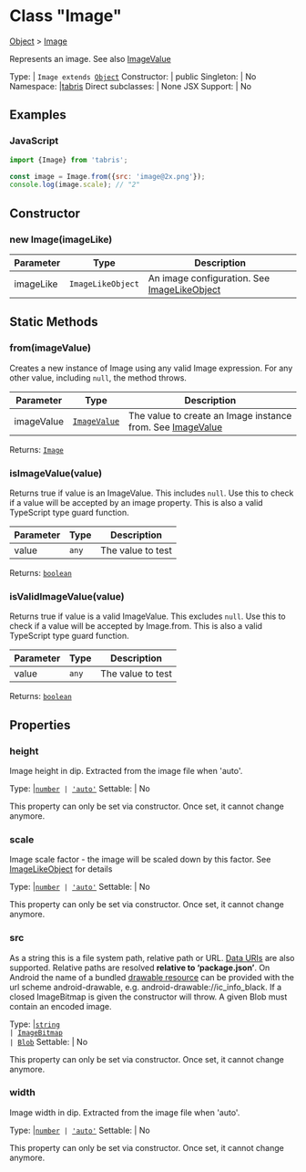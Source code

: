 ---
---
# Class "Image"

<a href="https://developer.mozilla.org/en-US/docs/Web/JavaScript/Reference/Global_Objects/Object" title="View &quot;Object&quot; on MDN">Object</a> > <a href="#" >Image</a>

Represents an image. See also [ImageValue](../types.html#imagevalue)


Type: | <code style="white-space: nowrap">Image extends <a href="https://developer.mozilla.org/en-US/docs/Web/JavaScript/Reference/Global_Objects/Object" title="View &quot;Object&quot; on MDN">Object</a></code>
Constructor: | public
Singleton: | No
Namespace: |<a href="../modules.html#startup" >tabris</a>
Direct subclasses: | None
JSX Support: | No


## Examples
### JavaScript


```js
import {Image} from 'tabris';

const image = Image.from({src: 'image@2x.png'});
console.log(image.scale); // "2"
```


## Constructor

### new Image(imageLike)

Parameter|Type|Description
-|-|-
imageLike | <code style="white-space: nowrap">ImageLikeObject</code> | An image configuration. See [ImageLikeObject](../types.html#imagelikeobject)

## Static Methods

### from(imageValue)



Creates a new instance of Image using any valid Image expression. For any other value, including `null`, the method throws.


Parameter|Type|Description
-|-|-
imageValue | <code style="white-space: nowrap"><a href="../types.html#imagevalue" title="ImageValue Type Reference">ImageValue</a></code> | The value to create an Image instance from. See [ImageValue](../types.html#imagevalue)


Returns: <code style="white-space: nowrap"><a href="#" >Image</a></code>

### isImageValue(value)



Returns true if value is an ImageValue. This includes `null`. Use this to check if a value will be accepted by an image property. This is also a valid TypeScript type guard function.


Parameter|Type|Description
-|-|-
value | <code style="white-space: nowrap"><a title="Literally any JavaScript value">any</a></code> | The value to test


Returns: <code style="white-space: nowrap"><a href="https://developer.mozilla.org/en-US/docs/Web/JavaScript/Data_structures#Boolean_type" title="View &quot;boolean&quot; on MDN">boolean</a></code>

### isValidImageValue(value)



Returns true if value is a valid ImageValue. This excludes `null`. Use this to check if a value will be accepted by Image.from. This is also a valid TypeScript type guard function.


Parameter|Type|Description
-|-|-
value | <code style="white-space: nowrap"><a title="Literally any JavaScript value">any</a></code> | The value to test


Returns: <code style="white-space: nowrap"><a href="https://developer.mozilla.org/en-US/docs/Web/JavaScript/Data_structures#Boolean_type" title="View &quot;boolean&quot; on MDN">boolean</a></code>


## Properties

### height


Image height in dip. Extracted from the image file when 'auto'.

Type: |<code style="white-space: nowrap"><a href="https://developer.mozilla.org/en-US/docs/Web/JavaScript/Data_structures#Number_type" title="View &quot;number&quot; on MDN">number</a> &#124; <a href="https://developer.mozilla.org/en-US/docs/Web/JavaScript/Data_structures#String_type" title="View &quot;string&quot; on MDN">'auto'</a></code>
Settable: | No



This property can only be set via constructor. Once set, it cannot change anymore.



### scale


Image scale factor - the image will be scaled down by this factor. See [ImageLikeObject](../types.md#imagelikeobject) for details

Type: |<code style="white-space: nowrap"><a href="https://developer.mozilla.org/en-US/docs/Web/JavaScript/Data_structures#Number_type" title="View &quot;number&quot; on MDN">number</a> &#124; <a href="https://developer.mozilla.org/en-US/docs/Web/JavaScript/Data_structures#String_type" title="View &quot;string&quot; on MDN">'auto'</a></code>
Settable: | No



This property can only be set via constructor. Once set, it cannot change anymore.



### src


As a string this is a file system path, relative path or URL. [Data URIs](https://en.wikipedia.org/wiki/Data_URI_scheme) are also supported. Relative paths are resolved **relative to ‘package.json’**. On Android the name of a bundled [drawable resource](https://developer.android.com/guide/topics/resources/drawable-resource) can be provided with the url scheme android-drawable, e.g. android-drawable://ic_info_black.
If a closed ImageBitmap is given the constructor will throw.
A given Blob must contain an encoded image.

Type: |<code style="white-space: nowrap"><a href="https://developer.mozilla.org/en-US/docs/Web/JavaScript/Data_structures#String_type" title="View &quot;string&quot; on MDN">string</a><br/> &#124; <a href="ImageBitmap.html" title="ImageBitmap Class Reference">ImageBitmap</a><br/> &#124; <a href="Blob.html" title="Blob Class Reference">Blob</a></code>
Settable: | No



This property can only be set via constructor. Once set, it cannot change anymore.



### width


Image width in dip. Extracted from the image file when 'auto'.

Type: |<code style="white-space: nowrap"><a href="https://developer.mozilla.org/en-US/docs/Web/JavaScript/Data_structures#Number_type" title="View &quot;number&quot; on MDN">number</a> &#124; <a href="https://developer.mozilla.org/en-US/docs/Web/JavaScript/Data_structures#String_type" title="View &quot;string&quot; on MDN">'auto'</a></code>
Settable: | No



This property can only be set via constructor. Once set, it cannot change anymore.



